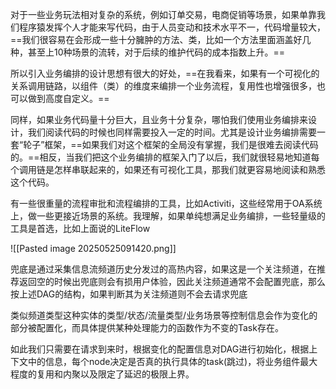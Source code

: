 对于一些业务玩法相对复杂的系统，例如订单交易，电商促销等场景，如果单靠我们程序猿发挥个人才能来写代码，由于人员变动和技术水平不一，代码增量较大，==我们很容易在会形成一些十分臃肿的方法、类，比如一个方法里面涵盖好几种，甚至上10种场景的流转，对于后续的维护代码的成本指数上升。==

所以引入业务编排的设计思想有很大的好处，==在我看来，如果有一个可视化的关系调用链路，以组件（类）的维度来编排一个业务流程，复用性也增强很多，也可以做到高度自定义。==

同样，如果业务代码量十分巨大，且业务十分复杂，哪怕我们使用业务编排来设计，我们阅读代码的时候也同样需要投入一定的时间。尤其是设计业务编排需要一套“轮子”框架，==如果我们对这个框架的全局没有掌握，我们是很难去阅读代码的。==相反，当我们把这个业务编排的框架入门了以后，我们就很轻易地知道每个调用链是怎样串联起来的，如果还有可视化工具，那我们就更容易地阅读和熟悉这个代码。

 有一些很重量的流程审批和流程编排的工具，比如Activiti，这些经常用于OA系统上，做一些更接近场景的系统。我理解，如果单纯想满足业务编排，一些轻量级的工具是首选，比如上面说的LiteFlow

![[Pasted image 20250525091420.png]]

兜底是通过采集信息流频道历史分发过的高热内容，如果这是一个关注频道，在推荐返回空的时候出兜底则会有损用户体验，因此关注频道通常不会配置兜底，那么按上述DAG的结构，如果判断其为关注频道则不会去请求兜底

类似频道类型这种实体的类型/状态/流量类型/业务场景等控制信息会作为变化的部分被配置化，而具体提供某种处理能力的函数作为不变的Task存在。

如此我们只需要在请求到来时，根据变化的配置信息对DAG进行初始化，根据上下文中的信息，每个node决定是否真的执行具体的task(跳过)，将业务组件最大程度的复用和内聚以及限定了延迟的极限上界。